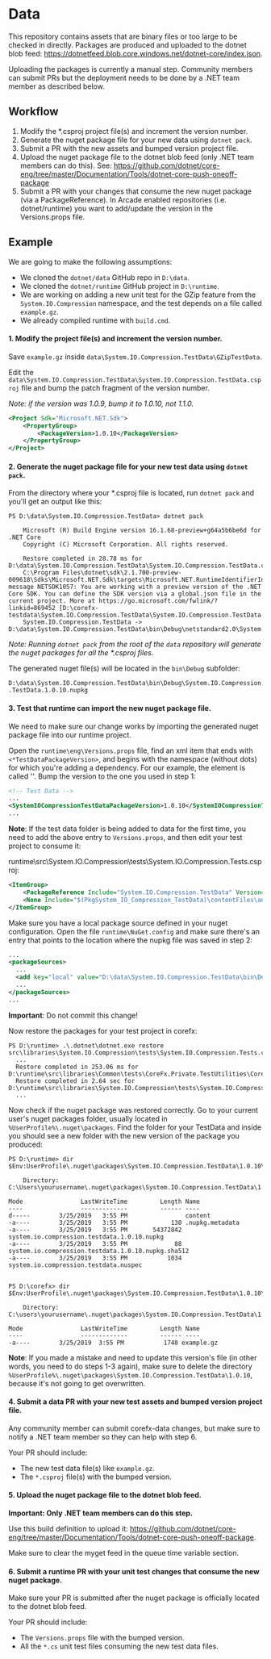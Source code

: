 # Data

This repository contains assets that are binary files or too large to be checked in directly. Packages are produced and uploaded to the dotnet blob feed: https://dotnetfeed.blob.core.windows.net/dotnet-core/index.json.

Uploading the packages is currently a manual step. Community members can submit PRs but the deployment needs to be done by a .NET team member as described below.

## Workflow

1. Modify the \*.csproj project file(s) and increment the version number.
2. Generate the nuget package file for your new data using `dotnet pack`.
3. Submit a PR with the new assets and bumped version project file.
4. Upload the nuget package file to the dotnet blob feed (only .NET team members can do this). See: https://github.com/dotnet/core-eng/tree/master/Documentation/Tools/dotnet-core-push-oneoff-package
5. Submit a PR with your changes that consume the new nuget package (via a PackageReference). In Arcade enabled repositories (i.e. dotnet/runtime) you want to add/update the version in the Versions.props file.

## Example

We are going to make the following assumptions:

- We cloned the `dotnet/data` GitHub repo in `D:\data`.
- We cloned the `dotnet/runtime` GitHub project in `D:\runtime`.
- We are working on adding a new unit test for the GZip feature from the `System.IO.Compression` namespace, and the test depends on a file called `example.gz`.
- We already compiled runtime with `build.cmd`.

#### 1. Modify the project file(s) and increment the version number.

Save `example.gz` inside `data\System.IO.Compression.TestData\GZipTestData`.

Edit the `data\System.IO.Compression.TestData\System.IO.Compression.TestData.csproj` file and bump the patch fragment of the version number.

*Note: if the version was 1.0.9, bump it to 1.0.10, not 1.1.0.*

```xml
<Project Sdk="Microsoft.NET.Sdk">
    <PropertyGroup>
        <PackageVersion>1.0.10</PackageVersion>
    </PropertyGroup>
</Project>
```

#### 2. Generate the nuget package file for your new test data using `dotnet pack`.

From the directory where your *.csproj file is located, run `dotnet pack` and you'll get an output like this:

```
PS D:\data\System.IO.Compression.TestData> dotnet pack

    Microsoft (R) Build Engine version 16.1.68-preview+g64a5b6be6d for .NET Core
    Copyright (C) Microsoft Corporation. All rights reserved.

    Restore completed in 28.78 ms for D:\data\System.IO.Compression.TestData\System.IO.Compression.TestData.csproj.
    C:\Program Files\dotnet\sdk\2.1.700-preview-009618\Sdks\Microsoft.NET.Sdk\targets\Microsoft.NET.RuntimeIdentifierInference.targets(143,5): message NETSDK1057: You are working with a preview version of the .NET Core SDK. You can define the SDK version via a global.json file in the current project. More at https://go.microsoft.com/fwlink/?linkid=869452 [D:\corefx-testdata\System.IO.Compression.TestData\System.IO.Compression.TestData.csproj]
    System.IO.Compression.TestData -> D:\data\System.IO.Compression.TestData\bin\Debug\netstandard2.0\System.IO.Compression.TestData.dll
```

*Note: Running `dotnet pack` from the root of the `data` repository will generate the nuget packages for all the \*.csproj files.*

The generated nuget file(s) will be located in the `bin\Debug` subfolder:

`D:\data\System.IO.Compression.TestData\bin\Debug\System.IO.Compression.TestData.1.0.10.nupkg`


#### 3. Test that runtime can import the new nuget package file.

We need to make sure our change works by importing the generated nuget package file into our runtime project.

Open the `runtime\eng\Versions.props` file, find an xml item that ends with `<*TestDataPackageVersion>`, and begins with the namespace (without dots) for which you're adding a dependency. For our example, the element is called '<SystemIOCompressionTestDataPackageVersion>'. Bump the version to the one you used in step 1:

```xml
<!-- Test Data -->
...
<SystemIOCompressionTestDataPackageVersion>1.0.10</SystemIOCompressionTestDataPackageVersion>
...
```

**Note**: If the test data folder is being added to data for the first time, you need to add the above entry to `Versions.props`, and then edit your test project to consume it:

runtime\src\System.IO.Compression\tests\System.IO.Compression.Tests.csproj:
```xml
<ItemGroup>
    <PackageReference Include="System.IO.Compression.TestData" Version="$(SystemIOCompressionTestDataPackageVersion)" ExcludeAssets="contentFiles" GeneratePathProperty="true" />
    <None Include="$(PkgSystem_IO_Compression_TestData)\contentFiles\any\any\**\*" CopyToOutputDirectory="PreserveNewest" Visible="false" />
</ItemGroup>
```

Make sure you have a local package source defined in your nuget configuration. Open the file `runtime\NuGet.config` and make sure there's an entry that points to the location where the nupkg file was saved in step 2:

```xml
...
<packageSources>
  ...
  <add key="local" value="D:\data\System.IO.Compression.TestData\bin\Debug\" />
  ...
</packageSources>
...
```
**Important**: Do not commit this change!

Now restore the packages for your test project in corefx:

```
PS D:\runtime> .\.dotnet\dotnet.exe restore src\libraries\System.IO.Compression\tests\System.IO.Compression.Tests.csproj
  ...
  Restore completed in 253.06 ms for D:\runtime\src\libraries\Common\tests\CoreFx.Private.TestUtilities\CoreFx.Private.TestUtilities.csproj.
  Restore completed in 2.64 sec for D:\runtime\src\libraries\System.IO.Compression\tests\System.IO.Compression.Tests.csproj. 
  ...
```

 Now check if the nuget package was restored correctly. Go to your current user's nuget packages folder, usually located in `%UserProfile%\.nuget\packages`. Find the folder for your TestData and inside you should see a new folder with the new version of the package you produced:

```
PS D:\runtime> dir $Env:UserProfile\.nuget\packages\System.IO.Compression.TestData\1.0.10\

    Directory: C:\Users\yourusername\.nuget\packages\System.IO.Compression.TestData\1.0.10

Mode                LastWriteTime         Length Name
----                -------------         ------ ----
d-----        3/25/2019   3:55 PM                content
-a----        3/25/2019   3:55 PM            130 .nupkg.metadata
-a----        3/25/2019   3:55 PM       54372842 system.io.compression.testdata.1.0.10.nupkg
-a----        3/25/2019   3:55 PM             88 system.io.compression.testdata.1.0.10.nupkg.sha512
-a----        3/25/2019   3:55 PM           1034 system.io.compression.testdata.nuspec


PS D:\corefx> dir $Env:UserProfile\.nuget\packages\System.IO.Compression.TestData\1.0.10\content\GZipTestData\

    Directory: C:\users\yourusername\.nuget\packages\System.IO.Compression.TestData\1.0.10\content\GZipTestData

Mode                LastWriteTime         Length Name
----                -------------         ------ ----
-a----        3/25/2019  3:55 PM           1748 example.gz
```

**Note**: If you made a mistake and need to update this version's file (in other words, you need to do steps 1-3 again), make sure to delete the directory `%UserProfile%\.nuget\packages\System.IO.Compression.TestData\1.0.10`, because it's not going to get overwritten.


#### 4. Submit a data PR with your new test assets and bumped version project file.

Any community member can submit corefx-data changes, but make sure to notify a .NET team member so they can help with step 6.

Your PR should include:
- The new test data file(s) like `example.gz`.
- The `*.csproj` file(s) with the bumped version.

#### 5. Upload the nuget package file to the dotnet blob feed.

**Important: Only .NET team members can do this step.**

Use this build definition to upload it:
https://github.com/dotnet/core-eng/tree/master/Documentation/Tools/dotnet-core-push-oneoff-package.

Make sure to clear the myget feed in the queue time variable section.

#### 6. Submit a runtime PR with your unit test changes that consume the new nuget package.

Make sure your PR is submitted after the nuget package is officially located to the dotnet blob feed.

Your PR should include:
- The `Versions.props` file with the bumped version.
- All the `*.cs` unit test files consuming the new test data files.
